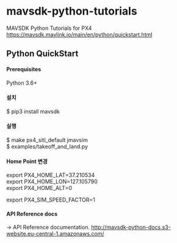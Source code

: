 # mavsdk-python-tutorials
MAVSDK Python Tutorials for PX4
https://mavsdk.mavlink.io/main/en/python/quickstart.html

## Python QuickStart   
#### Prerequisites  
Python 3.6+   

#### 설치   
$ pip3 install mavsdk   
   
#### 실행   
$ make px4_sitl_default jmavsim    
$ examples/takeoff_and_land.py
   

#### Home Point 변경   
export PX4_HOME_LAT=37.210534   
export PX4_HOME_LON=127.105790   
export PX4_HOME_ALT=0   
   
export PX4_SIM_SPEED_FACTOR=1   
   
#### API Reference docs        
-> API Reference documentation. http://mavsdk-python-docs.s3-website.eu-central-1.amazonaws.com/      
